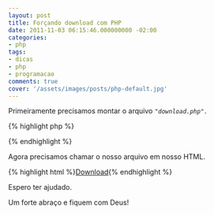 ```yaml
---
layout: post
title: Forçando download com PHP
date: 2011-11-03 06:15:46.000000000 -02:00
categories:
- php
tags:
- dicas
- php
- programacao
comments: true
cover: '/assets/images/posts/php-default.jpg'
---
```



Primeiramente precisamos montar o arquivo <em><code>"download.php".</code></em>

{% highlight php %}
<?php
  $file = $_GET['arquivo'];
  header("Content-Type: application/save");
  header("Content-Length:".filesize($file));
  header('Content-Disposition: attachment; filename="' . $file . '"');
  header("Content-Transfer-Encoding: binary");
  header('Expires: 0');
  header('Pragma: no-cache');
  $fp = fopen("$file", "r");
  fpassthru($fp);
  fclose($fp);
?>
{% endhighlight %}


Agora precisamos chamar o nosso arquivo em nosso HTML.

{% highlight html %}<a href="download.php?arquivo=aula.pdf">Download</a>{% endhighlight %}

Espero ter ajudado.

Um forte abraço e fiquem com Deus!
